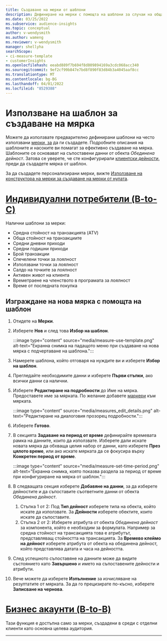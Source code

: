 ```yaml
---
title: Създаване на мерки от шаблони
description: Дефиниране на мерки с помощта на шаблони за случаи на обща употреба.
ms.date: 03/25/2022
ms.subservice: audience-insights
ms.topic: conceptual
author: v-wendysmith
ms.author: wameng
ms.reviewer: v-wendysmith
manager: shellyha
searchScope:
- ci-measure-template
- customerInsights
ms.openlocfilehash: eeabd889f7b694f8d809894169a3cdc068acc340
ms.sourcegitcommit: 9ef2cf99b847e7bd8f890f83d84b3a4045aaf8cc
ms.translationtype: MT
ms.contentlocale: bg-BG
ms.lasthandoff: 04/01/2022
ms.locfileid: "8529388"
---
```

# <a name="use-a-template-to-build-a-measure"></a>Използване на шаблон за създаване на мярка

Можете да използвате предварително дефинирани шаблони на често използвани [мерки, за](measures.md) да ги създадете. Подробните описания на шаблоните и насоките ви помагат за ефективно създаване на мярка. Шаблоните се основават на съпоставени данни от обекта *Обединена дейност*. Затова се уверете, че сте конфигурирали [клиентски дейности](activities.md), преди да създадете мярка от шаблон.

За да създадете персонализирани мерки, вижте [Използване на конструктора на мерки за създаване на мерки от нулата](measure-builder.md).

# <a name="individual-consumers-b-to-c"></a>[Индивидуални потребители (B-to-C)](#tab/b2c)

Налични шаблони за мерки: 
- Средна стойност на транзакцията (ATV)
- Обща стойност на транзакциите
- Средни дневни приходи
- Средни годишни приходи
- Брой транзакции
- Спечелени точки за лоялност
- Използвани точки за лоялност
- Салдо на точките за лоялност
- Активен живот на клиента
- Времетраене на членството в програмата за лоялност
- Време от последната покупка

## <a name="build-a-new-measure-using-a-template"></a>Изграждане на нова мярка с помощта на шаблон

1. Отидете на **Мерки**.

1. Изберете **Нов** и след това **Избор на шаблон**.

   :::image type="content" source="media/measure-use-template.png" alt-text="Екранна снимка на падащото меню при създаване на нова мярка с подчертаване на шаблона.":::

1. Намерете шаблона, който отговаря на нуждите ви и изберете **Избор на шаблон**.

1. Прегледайте необходимите данни и изберете **Първи стъпки**, ако всички данни са налични.

1. Изберете **Редактиране на подробности** до Име на мярка. Предоставете име за мярката. По желание добавете [маркери](work-with-tags-columns.md#manage-tags) към мярката.

   :::image type="content" source="media/measures_edit_details.png" alt-text="Редактиране на диалоговия прозорец подробности.":::

1. Изберете **Готово**.

1. В секцията **Задаване на период от време** дефинирайте времевата рамка на данните, които да използвате. Изберете дали искате новата мярка да обхваща целия набор от данни, като изберете **През цялото време**, или ако искате мярката да се фокусира върху **Конкретен период от време**.

   :::image type="content" source="media/measure-set-time-period.png" alt-text="Екранна снимка, която показва раздела за период от време при конфигуриране на мярка от шаблон.":::

1. В следващата секция изберете **Добавяне на данни**, за да изберете дейностите и да съпоставите съответните данни от обекта *Обединена дейност*.

    1. Стъпка 1 от 2: Под **Тип дейност** изберете типа на обекта, който искате да използвате. За **Дейности** изберете обектите, които искате да съпоставите.
    1. Стъпка 2 от 2: Изберете атрибута от обекта *Обединена дейност* за компонента, който е необходим за формулата. Например за средна стойност на трансакцията това е атрибутът, представляващ стойността на трансакцията. За **Времево клеймо на дейност** изберете атрибута от обекта на обединена дейност, който представлява датата и часа на дейността.
   
1. След успешното съпоставяне на данните може да видите състоянието като **Завършено** и името на съпоставените дейности и атрибути.

1. Вече можете да изберете **Изпълнение** за изчисляване на резултатите от мярката. За да го прецизирате по-късно, изберете **Записване на чернова**.

# <a name="business-accounts-b-to-b"></a>[Бизнес акаунти (B-to-B)](#tab/b2b)

Тази функция е достъпна само за мерки, създадени в среди с отделни клиенти като основна целева аудитория.

---
